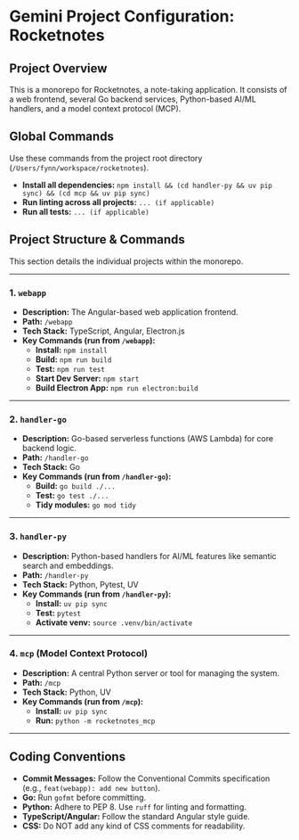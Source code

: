 # Gemini Project Configuration: Rocketnotes

## Project Overview

This is a monorepo for Rocketnotes, a note-taking application. It consists of a web frontend, several Go backend services, Python-based AI/ML handlers, and a model context protocol (MCP).

## Global Commands

Use these commands from the project root directory (`/Users/fynn/workspace/rocketnotes`).

- **Install all dependencies:** `npm install && (cd handler-py && uv pip sync) && (cd mcp && uv pip sync)`
- **Run linting across all projects:** `... (if applicable)`
- **Run all tests:** `... (if applicable)`

## Project Structure & Commands

This section details the individual projects within the monorepo.

---

### 1. `webapp`

- **Description:** The Angular-based web application frontend.
- **Path:** `/webapp`
- **Tech Stack:** TypeScript, Angular, Electron.js
- **Key Commands (run from `/webapp`):**
  - **Install:** `npm install`
  - **Build:** `npm run build`
  - **Test:** `npm run test`
  - **Start Dev Server:** `npm start`
  - **Build Electron App:** `npm run electron:build`

---

### 2. `handler-go`

- **Description:** Go-based serverless functions (AWS Lambda) for core backend logic.
- **Path:** `/handler-go`
- **Tech Stack:** Go
- **Key Commands (run from `/handler-go`):**
  - **Build:** `go build ./...`
  - **Test:** `go test ./...`
  - **Tidy modules:** `go mod tidy`

---

### 3. `handler-py`

- **Description:** Python-based handlers for AI/ML features like semantic search and embeddings.
- **Path:** `/handler-py`
- **Tech Stack:** Python, Pytest, UV
- **Key Commands (run from `/handler-py`):**
  - **Install:** `uv pip sync`
  - **Test:** `pytest`
  - **Activate venv:** `source .venv/bin/activate`

---

### 4. `mcp` (Model Context Protocol)

- **Description:** A central Python server or tool for managing the system.
- **Path:** `/mcp`
- **Tech Stack:** Python, UV
- **Key Commands (run from `/mcp`):**
  - **Install:** `uv pip sync`
  - **Run:** `python -m rocketnotes_mcp`

---

## Coding Conventions

- **Commit Messages:** Follow the Conventional Commits specification (e.g., `feat(webapp): add new button`).
- **Go:** Run `gofmt` before committing.
- **Python:** Adhere to PEP 8. Use `ruff` for linting and formatting.
- **TypeScript/Angular:** Follow the standard Angular style guide.
- **CSS:** Do NOT add any kind of CSS comments for readability.

